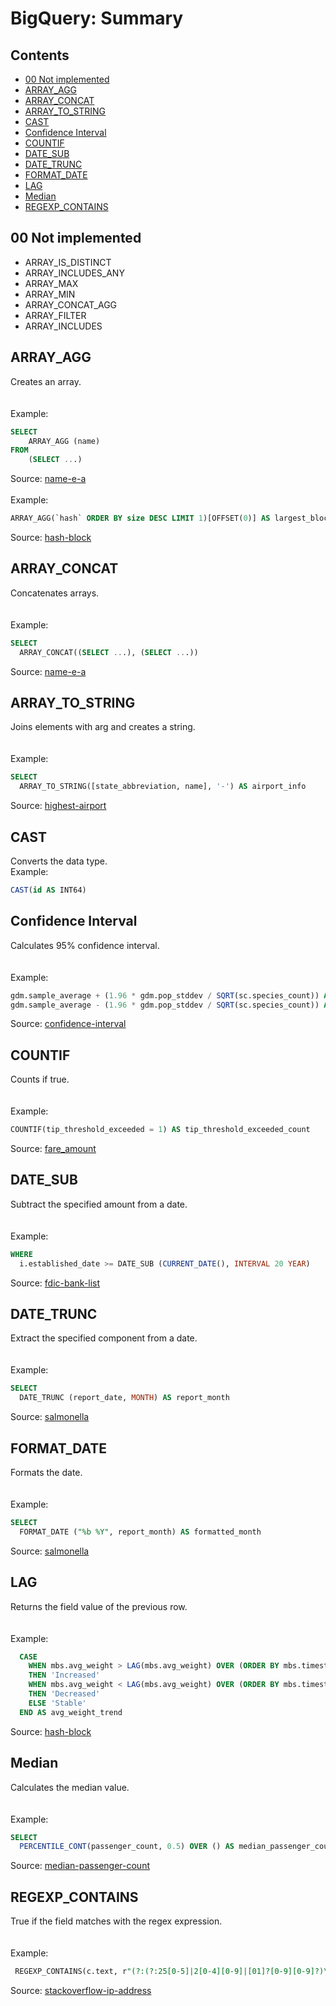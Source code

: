 BigQuery: Summary
=========

## Contents

  - [00 Not implemented](summary.md#00-not-implemented)
  - [ARRAY_AGG](summary.md#array_agg)
  - [ARRAY_CONCAT](summary.md#array_concat)
  - [ARRAY_TO_STRING](summary.md#array_to_string)
  - [CAST](summary.md#cast)
  - [Confidence Interval](summary.md#confidence-interval)
  - [COUNTIF](summary.md#countif)
  - [DATE_SUB](summary.md#date_sub)
  - [DATE_TRUNC](summary.md#date_trunc)
  - [FORMAT_DATE](summary.md#format_date)
  - [LAG](summary.md#lag)
  - [Median](summary.md#median)
  - [REGEXP_CONTAINS](summary.md#regexp_contains)


## 00 Not implemented

- ARRAY_IS_DISTINCT
- ARRAY_INCLUDES_ANY
- ARRAY_MAX
- ARRAY_MIN
- ARRAY_CONCAT_AGG
- ARRAY_FILTER
- ARRAY_INCLUDES

## ARRAY_AGG

Creates an array.<br /><br /><br />Example:

```sql
SELECT
    ARRAY_AGG (name)
FROM
    (SELECT ...)
```
Source: [name-e-a](https://github.com/easai/name-e-a/blob/main/script.sql)
<br /><br />Example:

```sql
ARRAY_AGG(`hash` ORDER BY size DESC LIMIT 1)[OFFSET(0)] AS largest_block_hash
```
Source: [hash-block](https://github.com/easai/hash-block/blob/main/script.sql)


## ARRAY_CONCAT

Concatenates arrays.<br /><br /><br />Example:

```sql
SELECT
  ARRAY_CONCAT((SELECT ...), (SELECT ...)) 
```
Source: [name-e-a](https://github.com/easai/name-e-a/blob/main/script.sql)


## ARRAY_TO_STRING

Joins elements with arg and creates a string.<br /><br /><br />Example:

```sql
SELECT
  ARRAY_TO_STRING([state_abbreviation, name], '-') AS airport_info
```
Source: [highest-airport](https://github.com/easai/highest-airport/blob/main/script.sql)


## CAST

Converts the data type.<br />
Example:

```sql
CAST(id AS INT64)
```

## Confidence Interval

Calculates 95% confidence interval.<br /><br /><br />Example:

```sql
gdm.sample_average + (1.96 * gdm.pop_stddev / SQRT(sc.species_count)) AS upper_bound,
gdm.sample_average - (1.96 * gdm.pop_stddev / SQRT(sc.species_count)) AS lower_bound
```
Source: [confidence-interval](https://github.com/easai/confidence-interval/blob/main/script.sql)


## COUNTIF

Counts if true.<br /><br /><br />Example:

```sql
COUNTIF(tip_threshold_exceeded = 1) AS tip_threshold_exceeded_count
```
Source: [fare_amount](https://github.com/easai/fare-amount/blob/main/script.sql)


## DATE_SUB

Subtract the specified amount from a date.<br />
<br /><br />Example:

```sql
WHERE
  i.established_date >= DATE_SUB (CURRENT_DATE(), INTERVAL 20 YEAR)
```
Source: [fdic-bank-list](https://github.com/easai/fdic-bank-list/blob/main/script.sql)


## DATE_TRUNC

Extract the specified component from a date.<br /><br /><br />Example:

```sql
SELECT
  DATE_TRUNC (report_date, MONTH) AS report_month
```
Source: [salmonella](https://github.com/easai/salmonella/blob/main/script.sql)


## FORMAT_DATE

Formats the date.<br /><br /><br />Example:

```sql
SELECT
  FORMAT_DATE ("%b %Y", report_month) AS formatted_month
```
Source: [salmonella](https://github.com/easai/salmonella/blob/main/script.sql)


## LAG

Returns the field value of the previous row.<br /><br /><br />Example:

```sql
  CASE 
    WHEN mbs.avg_weight > LAG(mbs.avg_weight) OVER (ORDER BY mbs.timestamp_month)
    THEN 'Increased'
    WHEN mbs.avg_weight < LAG(mbs.avg_weight) OVER (ORDER BY mbs.timestamp_month)
    THEN 'Decreased'
    ELSE 'Stable'
  END AS avg_weight_trend
```
Source: [hash-block](https://github.com/easai/hash-block/blob/main/script.sql)


## Median

Calculates the median value.<br /><br /><br />Example:

```sql
SELECT
  PERCENTILE_CONT(passenger_count, 0.5) OVER () AS median_passenger_count
```
Source: [median-passenger-count](https://github.com/easai/median-passenger-count/blob/main/script.sql)


## REGEXP_CONTAINS

True if the field matches with the regex expression.<br /><br /><br />Example:

```sql
 REGEXP_CONTAINS(c.text, r"(?:(?:25[0-5]|2[0-4][0-9]|[01]?[0-9][0-9]?)\.){3}(?:25[0-5]|2[0-4][0-9]|[01]?[0-9][0-9]?)")

```
Source: [stackoverflow-ip-address](https://github.com/easai/stackoverflow-ip-address/blob/main/script.sql)


